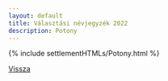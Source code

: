 ```yaml
---
layout: default
title: Választási névjegyzék 2022
description: Potony
---
```


{% include settlementHTMLs/Potony.html %}

[Vissza](./)